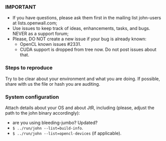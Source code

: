 ### IMPORTANT
- If you have questions, please ask them first in the mailing list john-users at lists.openwall.com;
- Use issues to keep track of ideas, enhancements, tasks, and bugs. NEVER as a support forum;
- Please, DO NOT create a new issue if your bug is already known:
  - OpenCL known issues #2331.
  - CUDA support is dropped from tree now. Do not post issues about that.

### Steps to reproduce
Try to be clear about your environment and what you are doing. If possible, share with us the file or hash you are auditing.

### System configuration
Attach details about your OS and about JtR, including (please, adjust the path to the john binary accordingly):
- are you using bleeding-jumbo? Updated?
- `$ ../run/john --list=build-info`.
- `$ ../run/john --list=opencl-devices` (if applicable).
